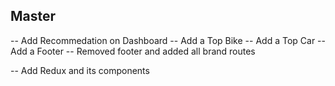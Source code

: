 ## Master
-- Add Recommedation on Dashboard
-- Add a Top Bike
-- Add a Top Car
-- Add a Footer
-- Removed footer and added all brand routes

-- Add Redux and its components